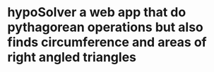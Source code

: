 # hypoSolver a web app that do pythagorean operations but also finds circumference and areas of right angled triangles
